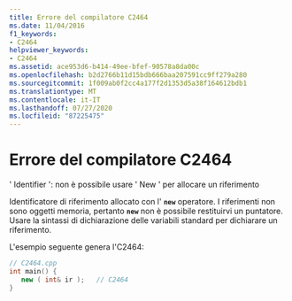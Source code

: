```yaml
---
title: Errore del compilatore C2464
ms.date: 11/04/2016
f1_keywords:
- C2464
helpviewer_keywords:
- C2464
ms.assetid: ace953d6-b414-49ee-bfef-90578a8da00c
ms.openlocfilehash: b2d2766b11d15bdb666baa207591cc9ff279a280
ms.sourcegitcommit: 1f009ab0f2cc4a177f2d1353d5a38f164612bdb1
ms.translationtype: MT
ms.contentlocale: it-IT
ms.lasthandoff: 07/27/2020
ms.locfileid: "87225475"
---
```

# <a name="compiler-error-c2464"></a>Errore del compilatore C2464

' Identifier ': non è possibile usare ' New ' per allocare un riferimento

Identificatore di riferimento allocato con l' **`new`** operatore. I riferimenti non sono oggetti memoria, pertanto **`new`** non è possibile restituirvi un puntatore. Usare la sintassi di dichiarazione delle variabili standard per dichiarare un riferimento.

L'esempio seguente genera l'C2464:

```cpp
// C2464.cpp
int main() {
   new ( int& ir );   // C2464
}
```
